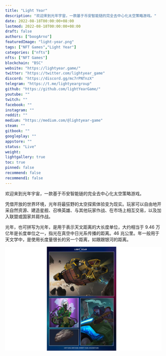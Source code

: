 ```yaml
---
title: "Light Year"
description: "欢迎来到光年宇宙，一款基于币安智能链的完全去中心化太空策略游戏。"
date: 2022-08-18T00:00:00+08:00
lastmod: 2022-08-18T00:00:00+08:00
draft: false
authors: ["boogArno"]
featuredImage: "light-year.png"
tags: ["NFT Games","Light Year"]
categories: ["nfts"]
nfts: ["NFT Games"]
blockchain: "BSC"
website: "https://lightyear.game/"
twitter: "https://twitter.com/lightyear_game"
discord: "https://discord.gg/mc7rPNTnzX"
telegram: "https://t.me/lightyeargroup"
github: "https://github.com/lightYearGame/"
youtube: ""
twitch: ""
facebook: ""
instagram: ""
reddit: ""
medium: "https://medium.com/@lightyear-game"
steam: ""
gitbook: ""
googleplay: ""
appstore: ""
status: "Live"
weight: 
lightgallery: true
toc: true
pinned: false
recommend: false
recommend1: false
---
```


欢迎来到光年宇宙，一款基于币安智能链的完全去中心化太空策略游戏。

凭借开放的世界环境，光年将最狂野的太空探索体验变为现实。玩家可以自由地开采自然资源、建造星舰、召唤英雄、与其他玩家作战、在市场上相互交易，以及加入联盟或国家并肩作战。

光年，也可拼写为光年，是用于表示天文距离的大长度单位，大约相当于 9.46 万亿年是长度单位之一，指光在真空中日光系传播的距离。46 兆公里。年一般用于天文学中，是使用长度量很长的另一个距离，如跟跟银河的距离。

![lightyear-dapp-games-bsc-image1_22840ac6108eaa728219f25bd915860c](lightyear-dapp-games-bsc-image1_22840ac6108eaa728219f25bd915860c.png)
